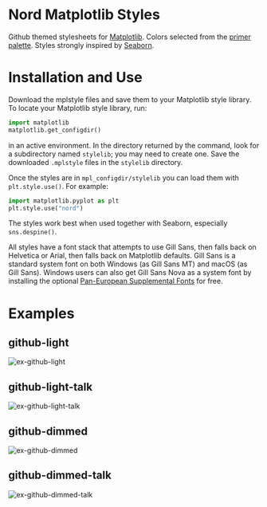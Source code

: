 # Nord Matplotlib Styles

Github themed stylesheets for [Matplotlib](https://matplotlib.org/). Colors selected from the [primer palette](https://github.com/primer/primitives). Styles strongly inspired by [Seaborn](https://seaborn.pydata.org/).


# Installation and Use

Download the mplstyle files and save them to your Matplotlib style library. To locate your Matplotlib style library, run:
```py
import matplotlib
matplotlib.get_configdir()
```
in an active environment. In the directory returned by the command, look for a subdirectory named `stylelib`; you may need to create one. Save the downloaded `.mplstyle` files in the `stylelib` directory.

Once the styles are in `mpl_configdir/stylelib` you can load them with `plt.style.use()`. For example:
```py
import matplotlib.pyplot as plt
plt.style.use("nord")
```
The styles work best when used together with Seaborn, especially `sns.despine()`.

All styles have a font stack that attempts to use Gill Sans, then falls back on Helvetica or Arial, then falls back on Matplotlib defaults. Gill Sans is a standard system font on both Windows (as Gill Sans MT) and macOS (as Gill Sans). Windows users can also get Gill Sans Nova as a system font by installing the optional [Pan-European Supplemental Fonts](https://docs.microsoft.com/en-us/windows/deployment/windows-10-missing-fonts#install-optional-fonts-manually-without-changing-language-settings) for free.


# Examples

## github-light  
![ex-github-light](https://github.com/garland-culbreth/github-matplotlib-theme/assets/70354045/091088a8-007f-4acc-bf1f-37fd2d431243)

## github-light-talk  
![ex-github-light-talk](https://github.com/garland-culbreth/github-matplotlib-theme/assets/70354045/4de6474e-7fc8-4325-b7b5-4b1034d6b261)

## github-dimmed  
![ex-github-dimmed](https://github.com/garland-culbreth/github-matplotlib-theme/assets/70354045/69668335-e553-4f82-9aae-c87c24a31d8f)

## github-dimmed-talk  
![ex-github-dimmed-talk](https://github.com/garland-culbreth/github-matplotlib-theme/assets/70354045/896a0ff2-4e01-4611-8657-bcf6e3689165)
